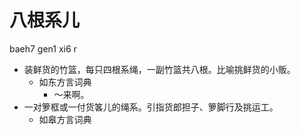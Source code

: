 



# 八根系儿
baeh7 gen1 xi6 r
+ 装鲜货的竹篮，每只四根系绳，一副竹篮共八根。比喻挑鲜货的小贩。
  * 如东方言词典
    - ～来啊。
+ 一对箩框或一付货笿儿的绳系。引指货郎担子、箩脚行及挑运工。
  * 如皋方言词典
